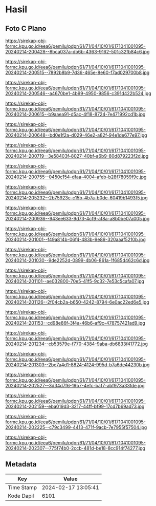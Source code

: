 # Hasil

## Foto C Plano

https://sirekap-obj-formc.kpu.go.id/eea6/pemilu/pdpr/61/71/04/10/01/6171041001095-20240214-200428--8bca037a-db6b-4363-9162-501c32fb84c6.jpg

https://sirekap-obj-formc.kpu.go.id/eea6/pemilu/pdpr/61/71/04/10/01/6171041001095-20240214-200515--7892b8b9-7d36-465e-8e60-f7ad029700b8.jpg

https://sirekap-obj-formc.kpu.go.id/eea6/pemilu/pdpr/61/71/04/10/01/6171041001095-20240214-200546--a4670be1-4b99-4950-9856-c391d422b524.jpg

https://sirekap-obj-formc.kpu.go.id/eea6/pemilu/pdpr/61/71/04/10/01/6171041001095-20240214-200615--b9aaea91-d5ac-4f18-8724-7e471992cd1b.jpg

https://sirekap-obj-formc.kpu.go.id/eea6/pemilu/pdpr/61/71/04/10/01/6171041001095-20240214-200648--bd0e1f2a-d029-46e2-a82f-94e1de677e97.jpg

https://sirekap-obj-formc.kpu.go.id/eea6/pemilu/pdpr/61/71/04/10/01/6171041001095-20240214-200719--3e58403f-8027-40bf-a6b9-80d879223f2d.jpg

https://sirekap-obj-formc.kpu.go.id/eea6/pemilu/pdpr/61/71/04/10/01/6171041001095-20240214-200755--0450c154-dfaa-4004-afeb-b28f78059f9c.jpg

https://sirekap-obj-formc.kpu.go.id/eea6/pemilu/pdpr/61/71/04/10/01/6171041001095-20240214-205232--2b75923c-c15b-4b7a-b0de-60419b1493f5.jpg

https://sirekap-obj-formc.kpu.go.id/eea6/pemilu/pdpr/61/71/04/10/01/6171041001095-20240214-200936--943ee633-9d73-4cf9-af8a-a8b0be07a005.jpg

https://sirekap-obj-formc.kpu.go.id/eea6/pemilu/pdpr/61/71/04/10/01/6171041001095-20240214-201001--f49a814b-06f4-483b-9e89-320aaaf5210b.jpg

https://sirekap-obj-formc.kpu.go.id/eea6/pemilu/pdpr/61/71/04/10/01/6171041001095-20240214-201030--9de2252d-0899-4b06-861a-1f685d462c6d.jpg

https://sirekap-obj-formc.kpu.go.id/eea6/pemilu/pdpr/61/71/04/10/01/6171041001095-20240214-201101--ae032800-70e5-41f5-9c32-7e53c5cafa07.jpg

https://sirekap-obj-formc.kpu.go.id/eea6/pemilu/pdpr/61/71/04/10/01/6171041001095-20240214-201126--2f04cb2a-b650-4242-8794-6e0ac22ed6e5.jpg

https://sirekap-obj-formc.kpu.go.id/eea6/pemilu/pdpr/61/71/04/10/01/6171041001095-20240214-201153--cd98e86f-3f4a-46b6-af9c-478757421ad9.jpg

https://sirekap-obj-formc.kpu.go.id/eea6/pemilu/pdpr/61/71/04/10/01/6171041001095-20240214-201234--cb53579e-f770-4384-9aba-db6833f41772.jpg

https://sirekap-obj-formc.kpu.go.id/eea6/pemilu/pdpr/61/71/04/10/01/6171041001095-20240214-201303--2be7a4d1-8824-4124-995d-b7a6de44230b.jpg

https://sirekap-obj-formc.kpu.go.id/eea6/pemilu/pdpr/61/71/04/10/01/6171041001095-20240214-202527--3d34d7f6-19b7-4efc-baf7-abf973a33fde.jpg

https://sirekap-obj-formc.kpu.go.id/eea6/pemilu/pdpr/61/71/04/10/01/6171041001095-20240214-202159--eba019d3-3217-44ff-bf99-17cd7b69ad73.jpg

https://sirekap-obj-formc.kpu.go.id/eea6/pemilu/pdpr/61/71/04/10/01/6171041001095-20240214-202225--c79c3499-4413-471f-9acb-7e7955f57504.jpg

https://sirekap-obj-formc.kpu.go.id/eea6/pemilu/pdpr/61/71/04/10/01/6171041001095-20240214-202307--775f74b0-2ccb-481d-be18-8cc914f74277.jpg


## Metadata

| Key        | Value               |
| ---------- | ------------------- |
| Time Stamp | 2024-02-17 13:05:41 |
| Kode Dapil | 6101                |



